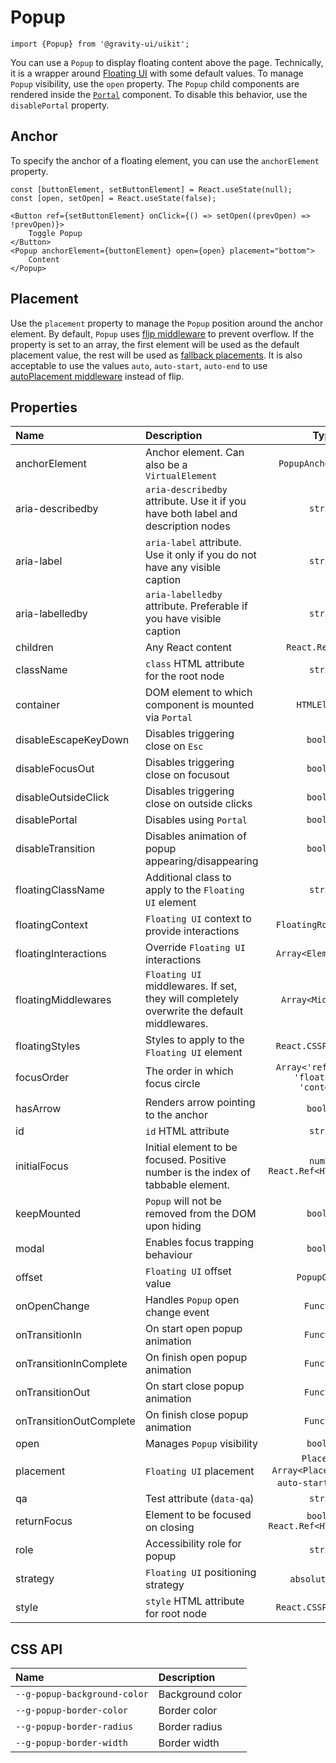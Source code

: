 <!--GITHUB_BLOCK-->

# Popup

<!--/GITHUB_BLOCK-->

```tsx
import {Popup} from '@gravity-ui/uikit';
```

You can use a `Popup` to display floating content above the page. Technically, it is a wrapper around [Floating UI](https://floating-ui.com) with some default values. To manage `Popup` visibility, use the `open` property.
The `Popup` child components are rendered inside the [`Portal`](../Portal) component. To disable this behavior, use the `disablePortal` property.

## Anchor

To specify the anchor of a floating element, you can use the `anchorElement` property.

<!--LANDING_BLOCK

<ExampleBlock
    code={`
const [buttonElement, setButtonElement] = React.useState(null);
const [open, setOpen] = React.useState(false);

<Button ref={setButtonElement} onClick={() => setOpen((prevOpen) => !prevOpen)}>
  Toggle Popup
</Button>
<Popup anchorElement={buttonElement} open={open} placement="bottom">
  Content
</Popup>
`}>
    <UIKitExamples.PopupAnchorExample/>
</ExampleBlock>

LANDING_BLOCK-->

<!--GITHUB_BLOCK-->

```tsx
const [buttonElement, setButtonElement] = React.useState(null);
const [open, setOpen] = React.useState(false);

<Button ref={setButtonElement} onClick={() => setOpen((prevOpen) => !prevOpen)}>
    Toggle Popup
</Button>
<Popup anchorElement={buttonElement} open={open} placement="bottom">
    Content
</Popup>
```

<!--/GITHUB_BLOCK-->

## Placement

Use the `placement` property to manage the `Popup` position around the anchor element.
By default, `Popup` uses [flip middleware](https://floating-ui.com/docs/flip) to prevent overflow.
If the property is set to an array, the first element will be used as the default placement value, the rest will be used as [fallback placements](https://floating-ui.com/docs/flip#fallbackplacements).
It is also acceptable to use the values `auto`, `auto-start`, `auto-end` to use [autoPlacement middleware](https://floating-ui.com/docs/autoPlacement) instead of flip.

<!--LANDING_BLOCK

<ExampleBlock
    code={`
const [boxElement, setBoxElement] = React.useState(null);

<div ref={setBoxElement} />
<Popup open anchorElement={boxElement} placement="top-start">Top Start</Popup>
<Popup open anchorElement={boxElement} placement="top">Top</Popup>
<Popup open anchorElement={boxElement} placement="top-end">Top End</Popup>
<Popup open anchorElement={boxElement} placement="right-start">Right Start</Popup>
<Popup open anchorElement={boxElement} placement="right">Right</Popup>
<Popup open anchorElement={boxElement} placement="right-end">Right End</Popup>
<Popup open anchorElement={boxElement} placement="bottom-end">Bottom End</Popup>
<Popup open anchorElement={boxElement} placement="bottom">Bottom</Popup>
<Popup open anchorElement={boxElement} placement="bottom-start">Bottom Start</Popup>
<Popup open anchorElement={boxElement} placement="left-end">Left End</Popup>
<Popup open anchorElement={boxElement} placement="left">Left</Popup>
<Popup open anchorElement={boxElement} placement="left-start">Left Start</Popup>
`}>
    <UIKitExamples.PopupPlacementExample/>
</ExampleBlock>

LANDING_BLOCK-->

## Properties

| Name                    | Description                                                                                |                             Type                              |     Default     |
| :---------------------- | :----------------------------------------------------------------------------------------- | :-----------------------------------------------------------: | :-------------: |
| anchorElement           | Anchor element. Can also be a `VirtualElement`                                             |                     `PopupAnchorElement`                      |                 |
| aria-describedby        | `aria-describedby` attribute. Use it if you have both label and description nodes          |                           `string`                            |                 |
| aria-label              | `aria-label` attribute. Use it only if you do not have any visible caption                 |                           `string`                            |                 |
| aria-labelledby         | `aria-labelledby` attribute. Preferable if you have visible caption                        |                           `string`                            |                 |
| children                | Any React content                                                                          |                       `React.ReactNode`                       |                 |
| className               | `class` HTML attribute for the root node                                                   |                           `string`                            |                 |
| container               | DOM element to which component is mounted via `Portal`                                     |                         `HTMLElement`                         | `document.body` |
| disableEscapeKeyDown    | Disables triggering close on `Esc`                                                         |                           `boolean`                           |     `false`     |
| disableFocusOut         | Disables triggering close on focusout                                                      |                           `boolean`                           |     `false`     |
| disableOutsideClick     | Disables triggering close on outside clicks                                                |                           `boolean`                           |     `false`     |
| disablePortal           | Disables using `Portal`                                                                    |                           `boolean`                           |     `false`     |
| disableTransition       | Disables animation of popup appearing/disappearing                                         |                           `boolean`                           |     `false`     |
| floatingClassName       | Additional class to apply to the `Floating UI` element                                     |                           `string`                            |                 |
| floatingContext         | `Floating UI` context to provide interactions                                              |                     `FloatingRootContext`                     |                 |
| floatingInteractions    | Override `Floating UI` interactions                                                        |                     `Array<ElementProps>`                     |                 |
| floatingMiddlewares     | `Floating UI` middlewares. If set, they will completely overwrite the default middlewares. |                      `Array<Middleware>`                      |                 |
| floatingStyles          | Styles to apply to the `Floating UI` element                                               |                     `React.CSSProperties`                     |                 |
| focusOrder              | The order in which focus circle                                                            |        `Array<'reference' \| 'floating' \| 'content'>`        |  `['content']`  |
| hasArrow                | Renders arrow pointing to the anchor                                                       |                           `boolean`                           |     `false`     |
| id                      | `id` HTML attribute                                                                        |                           `string`                            |                 |
| initialFocus            | Initial element to be focused. Positive number is the index of tabbable element.           |               `number` `React.Ref<HTMLElement>`               |                 |
| keepMounted             | `Popup` will not be removed from the DOM upon hiding                                       |                           `boolean`                           |     `false`     |
| modal                   | Enables focus trapping behaviour                                                           |                           `boolean`                           |     `false`     |
| offset                  | `Floating UI` offset value                                                                 |                         `PopupOffset`                         |       `4`       |
| onOpenChange            | Handles `Popup` open change event                                                          |                          `Function`                           |                 |
| onTransitionIn          | On start open popup animation                                                              |                          `Function`                           |                 |
| onTransitionInComplete  | On finish open popup animation                                                             |                          `Function`                           |                 |
| onTransitionOut         | On start close popup animation                                                             |                          `Function`                           |                 |
| onTransitionOutComplete | On finish close popup animation                                                            |                          `Function`                           |                 |
| open                    | Manages `Popup` visibility                                                                 |                           `boolean`                           |     `false`     |
| placement               | `Floating UI` placement                                                                    | `Placement` `Array<Placement>` `auto` `auto-start` `auto-end` |                 |
| qa                      | Test attribute (`data-qa`)                                                                 |                           `string`                            |                 |
| returnFocus             | Element to be focused on closing                                                           |              `boolean` `React.Ref<HTMLElement>`               |     `true`      |
| role                    | Accessibility role for popup                                                               |                           `string`                            |                 |
| strategy                | `Floating UI` positioning strategy                                                         |                      `absolute` `fixed`                       |   `absolute`    |
| style                   | `style` HTML attribute for root node                                                       |                     `React.CSSProperties`                     |                 |

## CSS API

| Name                         | Description      |
| :--------------------------- | :--------------- |
| `--g-popup-background-color` | Background color |
| `--g-popup-border-color`     | Border color     |
| `--g-popup-border-radius`    | Border radius    |
| `--g-popup-border-width`     | Border width     |
